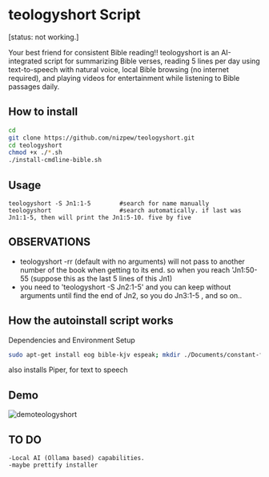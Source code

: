 # teologyshort Script
[status: not working.]

Your best friend for consistent Bible reading!!
teologyshort is an AI-integrated script for summarizing Bible verses, reading 5 lines per day using text-to-speech with natural voice, local Bible browsing (no internet required), and playing videos for entertainment while listening to Bible passages daily.

## How to install
```bash
cd
git clone https://github.com/nizpew/teologyshort.git
cd teologyshort
chmod +x ./*.sh
./install-cmdline-bible.sh
```

## Usage
    teologyshort -S Jn1:1-5        #search for name manually
    teologyshort                   #search automatically. if last was Jn1:1-5, then will print the Jn1:5-10. five by five


## OBSERVATIONS
- teologyshort -rr (default with no arguments) will not pass to another number of the book when getting to its end. so when you reach 'Jn1:50-55 (suppose this as the last 5 lines of this Jn1)
- you need to 'teologyshort -S Jn2:1-5' and you can keep without arguments until find the end of Jn2, so you do Jn3:1-5 , and so on..






  

## How the autoinstall script works 
Dependencies and Environment Setup

```bash
sudo apt-get install eog bible-kjv espeak; mkdir ./Documents/constant-files; touch ./Documents/constant-files/teologylog
```
also installs Piper, for text to speech


## Demo


![demoteologyshort](https://github.com/user-attachments/assets/c5d88531-3908-44f8-bb0c-2ef0558debf9)

## TO DO

    -Local AI (Ollama based) capabilities.
    -maybe prettify installer
